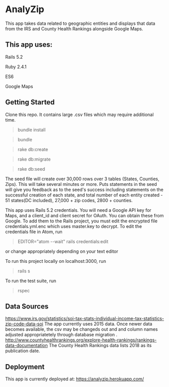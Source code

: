 # AnalyZip

This app takes data related to geographic entities and displays that data from the IRS and County Health Rankings alongside Google Maps.

## This app uses:
Rails 5.2

Ruby 2.4.1

ES6

Google Maps

## Getting Started
Clone this repo. It contains large .csv files which may require additional time.
> bundle install

> bundle

> rake db:create

> rake db:migrate

> rake db:seed

The seed file will create over 30,000 rows over 3 tables (States, Counties, Zips). This will take several minutes or more. Puts statements in the seed will give you feedback as to the seed's success including statements on the successful creation of each state, and total number of each entity created - 51 states(DC included), 27,000 + zip codes, 2800 + counties.

This app uses Rails 5.2 credentials. You will need a Google API key for Maps, and a client_id and client secret for OAuth. You can obtain these from Google. To add them to the Rails project, you must edit the encrypted file credentials.yml.enc which uses master.key to decrypt. To edit the credentials file in Atom, run

> EDITOR="atom --wait" rails credentials:edit

or change appropriately depending on your text editor

To run this project locally on localhost:3000, run
> rails s

To run the test suite, run
> rspec

## Data Sources
https://www.irs.gov/statistics/soi-tax-stats-individual-income-tax-statistics-zip-code-data-soi
The app currently uses 2015 data. Once newer data becomes available, the csv may be changeds out and and column names adjusted appropriatetely through database migration . 
http://www.countyhealthrankings.org/explore-health-rankings/rankings-data-documentation
The County Health Rankings data lists 2018 as its publication date. 

## Deployment
This app is currently deployed at: https://analyzip.herokuapp.com/
